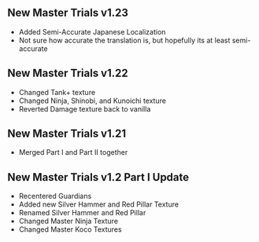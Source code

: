 ## New Master Trials v1.23
- Added Semi-Accurate Japanese Localization
- Not sure how accurate the translation is, but hopefully its at least semi-accurate

## New Master Trials v1.22
- Changed Tank+ texture
- Changed Ninja, Shinobi, and Kunoichi texture
- Reverted Damage texture back to vanilla


## New Master Trials v1.21
- Merged Part I and Part II together


## New Master Trials v1.2 Part I Update
- Recentered Guardians
- Added new Silver Hammer and Red Pillar Texture
- Renamed Silver Hammer and Red Pillar
- Changed Master Ninja Texture
- Changed Master Koco Textures

